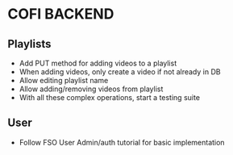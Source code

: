 # COFI BACKEND

## Playlists

- Add PUT method for adding videos to a playlist
- When adding videos, only create a video if not already in DB
- Allow editing playlist name
- Allow adding/removing videos from playlist
- With all these complex operations, start a testing suite

## User

- Follow FSO User Admin/auth tutorial for basic implementation
